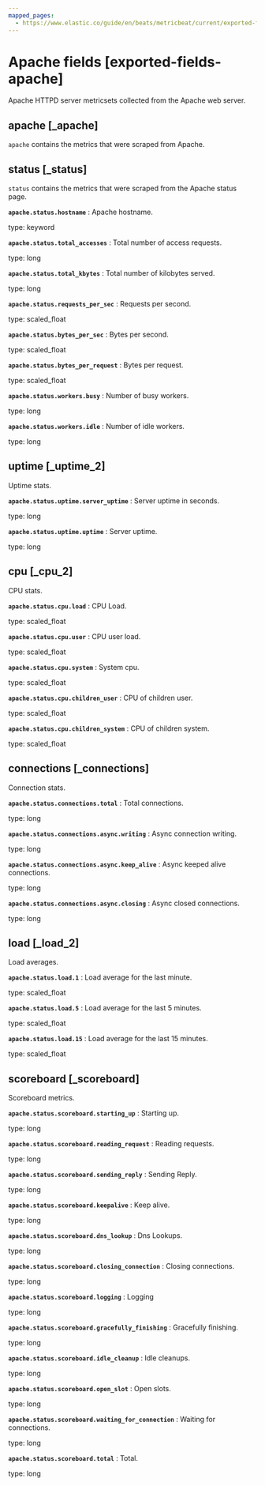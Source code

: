 ```yaml
---
mapped_pages:
  - https://www.elastic.co/guide/en/beats/metricbeat/current/exported-fields-apache.html
---
```


# Apache fields [exported-fields-apache]

Apache HTTPD server metricsets collected from the Apache web server.


## apache [_apache]

`apache` contains the metrics that were scraped from Apache.


## status [_status]

`status` contains the metrics that were scraped from the Apache status page.

**`apache.status.hostname`**
:   Apache hostname.

type: keyword


**`apache.status.total_accesses`**
:   Total number of access requests.

type: long


**`apache.status.total_kbytes`**
:   Total number of kilobytes served.

type: long


**`apache.status.requests_per_sec`**
:   Requests per second.

type: scaled_float


**`apache.status.bytes_per_sec`**
:   Bytes per second.

type: scaled_float


**`apache.status.bytes_per_request`**
:   Bytes per request.

type: scaled_float


**`apache.status.workers.busy`**
:   Number of busy workers.

type: long


**`apache.status.workers.idle`**
:   Number of idle workers.

type: long



## uptime [_uptime_2]

Uptime stats.

**`apache.status.uptime.server_uptime`**
:   Server uptime in seconds.

type: long


**`apache.status.uptime.uptime`**
:   Server uptime.

type: long



## cpu [_cpu_2]

CPU stats.

**`apache.status.cpu.load`**
:   CPU Load.

type: scaled_float


**`apache.status.cpu.user`**
:   CPU user load.

type: scaled_float


**`apache.status.cpu.system`**
:   System cpu.

type: scaled_float


**`apache.status.cpu.children_user`**
:   CPU of children user.

type: scaled_float


**`apache.status.cpu.children_system`**
:   CPU of children system.

type: scaled_float



## connections [_connections]

Connection stats.

**`apache.status.connections.total`**
:   Total connections.

type: long


**`apache.status.connections.async.writing`**
:   Async connection writing.

type: long


**`apache.status.connections.async.keep_alive`**
:   Async keeped alive connections.

type: long


**`apache.status.connections.async.closing`**
:   Async closed connections.

type: long



## load [_load_2]

Load averages.

**`apache.status.load.1`**
:   Load average for the last minute.

type: scaled_float


**`apache.status.load.5`**
:   Load average for the last 5 minutes.

type: scaled_float


**`apache.status.load.15`**
:   Load average for the last 15 minutes.

type: scaled_float



## scoreboard [_scoreboard]

Scoreboard metrics.

**`apache.status.scoreboard.starting_up`**
:   Starting up.

type: long


**`apache.status.scoreboard.reading_request`**
:   Reading requests.

type: long


**`apache.status.scoreboard.sending_reply`**
:   Sending Reply.

type: long


**`apache.status.scoreboard.keepalive`**
:   Keep alive.

type: long


**`apache.status.scoreboard.dns_lookup`**
:   Dns Lookups.

type: long


**`apache.status.scoreboard.closing_connection`**
:   Closing connections.

type: long


**`apache.status.scoreboard.logging`**
:   Logging

type: long


**`apache.status.scoreboard.gracefully_finishing`**
:   Gracefully finishing.

type: long


**`apache.status.scoreboard.idle_cleanup`**
:   Idle cleanups.

type: long


**`apache.status.scoreboard.open_slot`**
:   Open slots.

type: long


**`apache.status.scoreboard.waiting_for_connection`**
:   Waiting for connections.

type: long


**`apache.status.scoreboard.total`**
:   Total.

type: long


